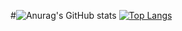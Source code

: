 #![Anurag's GitHub stats](https://github-readme-stats.vercel.app/api?username=zhdandeveloper&show_icons=true&theme=dark)
[![Top Langs](https://github-readme-stats.vercel.app/api/top-langs/?username=zhdandeveloper&layout=compact&theme=dark)](https://github.com/anuraghazra/github-readme-stats)
